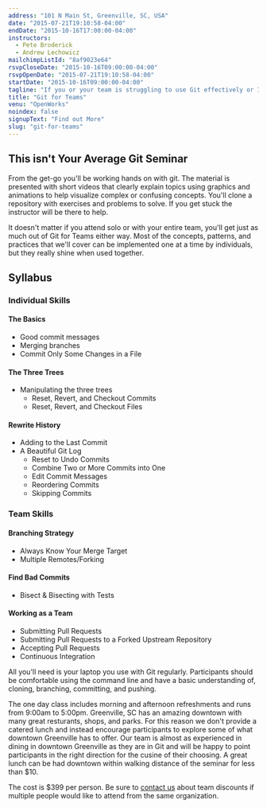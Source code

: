 ```yaml
---
address: "101 N Main St, Greenville, SC, USA"
date: "2015-07-21T19:10:58-04:00"
endDate: "2015-10-16T17:00:00-04:00"
instructors:
  - Pete Broderick
  - Andrew Lechowicz
mailchimpListId: "8af9023e64"
rsvpCloseDate: "2015-10-16T09:00:00-04:00"
rsvpOpenDate: "2015-07-21T19:10:58-04:00"
startDate: "2015-10-16T09:00:00-04:00"
tagline: "If you or your team is struggling to use Git effectively or If you know you could get more from your VCS, this class is for you."
title: "Git for Teams"
venu: "OpenWorks"
noindex: false
signupText: "Find out More"
slug: "git-for-teams"
---
```


## This isn't Your Average Git Seminar

From the get-go you'll be working hands on with git. The material is presented with short videos that clearly explain topics using graphics and animations to help visualize complex or confusing concepts. You'll clone a repository with exercises and problems to solve. If you get stuck the instructor will be there to help.

It doesn't matter if you attend solo or with your entire team, you'll get just as much out of Git for Teams either way. Most of the concepts, patterns, and practices that we'll cover can be implemented one at a time by individuals, but they really shine when used together.

## Syllabus

### Individual Skills

#### The Basics

  * Good commit messages
  * Merging branches
  * Commit Only Some Changes in a File

#### The Three Trees

  * Manipulating the three trees
	* Reset, Revert, and Checkout Commits
	* Reset, Revert, and Checkout Files

#### Rewrite History

  * Adding to the Last Commit
  * A Beautiful Git Log
    * Reset to Undo Commits
    * Combine Two or More Commits into One
    * Edit Commit Messages
    * Reordering Commits
    * Skipping Commits

### Team Skills

#### Branching Strategy

  * Always Know Your Merge Target
  * Multiple Remotes/Forking

#### Find Bad Commits

  * Bisect & Bisecting with Tests

#### Working as a Team

  * Submitting Pull Requests
  * Submitting Pull Requests to a Forked Upstream Repository
  * Accepting Pull Requests
  * Continuous Integration

<!--more-->

All you'll need is your laptop you use with Git regularly. Participants should be comfortable using the command line and have a basic understanding of, cloning, branching, committing, and pushing.

The one day class includes morning and afternoon refreshments and runs from 9:00am to 5:00pm. Greenville, SC has an amazing downtown with many great resturants, shops, and parks. For this reason we don't provide a catered lunch and instead encourage participants to explore some of what downtown Greenville has to offer. Our team is almost as experienced in dining in downtown Greenville as they are in Git and will be happy to point participants in the right direction for the cusine of their choosing. A great lunch can be had downtown within walking distance of the seminar for less than $10.

The cost is $399 per person. Be sure to <a href="mailto:training@simmplybinary.com">contact us</a> about team discounts if multiple people would like to attend from the same organization.

